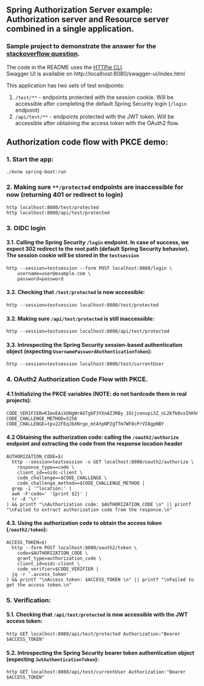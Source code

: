 ## Spring Authorization Server example: Authorization server and Resource server combined in a single application.
### Sample project to demonstrate the answer for the [stackoverflow question](https://stackoverflow.com/questions/70949390/spring-authorization-and-resource-on-same-server/70958977).   
The code in the README uses the [HTTPie CLI](https://github.com/httpie/cli).  
Swagger UI is available on http://localhost:8080/swagger-ui/index.html

This application has two sets of test endpoints:
1. `/test/**` - endpoints protected with the session cookie. Will be accessible after completing the default Spring Security login (`/login` endpoint)
2. `/api/test/**` - endpoints protected with the JWT token. Will be accessible after obtaining the access token with the OAuth2 flow.

## Authorization code flow with PKCE demo:

### 1. Start the app:
```
./mvnw spring-boot:run
```

### 2. Making sure `**/protected` endpoints are inaccessible for now (returning 401 or redirect to login)
```
http localhost:8080/test/protected
http localhost:8080/api/test/protected
```


### 3. OIDC login
#### 3.1. Calling the Spring Security `/login` endpoint. In case of success, we expect 302 redirect to the root path (default Spring Security behavior). The session cookie will be stored in the `testsession`
```
http --session=testsession --form POST localhost:8080/login \
    username=user@example.com \
    password=password
```
#### 3.2. Checking that `/test/protected` is now accessible:
```
http --session=testsession localhost:8080/test/protected
```
#### 3.2. Making sure `/api/test/protected` is still inaccessible:
```
http --session=testsession localhost:8080/api/test/protected
```
#### 3.3. Introspecting the Spring Security session-based authentication object (expecting `UsernamePasswordAuthenticationToken`):
```
http --session=testsession localhost:8080/test/currentUser
```

### 4. OAuth2 Authorization Code Flow with PKCE. 
#### 4.1 Initializing the PKCE variables (NOTE: do not hardcode them in real projects):
```
CODE_VERIFIER=KImxEAikOHgWrAGTgbF3YXnAZ3RBy_1Oijcenvpi3Z_oL2Kfk0vxIhKhmxSZW4IHQhTyB7Rh1_07E1u6RJFw_2G41f9NyP4mMR4BRAhRgBKRDuYbXIIYTwkfoZs_YfDL
CODE_CHALLENGE_METHOD=S256
CODE_CHALLENGE=tpv22FEqJbXNrge_mtAYpNP2gTTm7WF8cPrVI8gpNBY
```

#### 4.2 Obtaining the authorization code: calling the `/oauth2/authorize` endpoint and extracting the code from the response location header
```
AUTHORIZATION_CODE=$(
  http --session=testsession -v GET localhost:8080/oauth2/authorize \
    response_type==code \
    client_id==oidc-client \
    code_challenge==$CODE_CHALLENGE \
    code_challenge_method==$CODE_CHALLENGE_METHOD |
  grep -i '^location:' |
  awk -F'code=' '{print $2}' |
  tr -d '\r'
) && printf "\nAuthorization code: $AUTHORIZATION_CODE \n" || printf "\nFailed to extract authorization code from the response.\n"
```

#### 4.3. Using the authorization code to obtain the access token (`/oauth2/token`):
```
ACCESS_TOKEN=$(
  http --form POST localhost:8080/oauth2/token \
    code=$AUTHORIZATION_CODE \
    grant_type=authorization_code \
    client_id=oidc-client \
    code_verifier=$CODE_VERIFIER | 
  jq -r '.access_token'
) && printf "\nAccess token: $ACCESS_TOKEN \n" || printf "\nFailed to get the access token.\n"
```

### 5. Verification:
#### 5.1. Checking that `/api/test/protected` is now accessible with the JWT access token:
```
http GET localhost:8080/api/test/protected Authorization:"Bearer $ACCESS_TOKEN"
```
#### 5.2. Introspecting the Spring Security bearer token authentication object (expecting `JwtAuthenticationToken`):
```
http GET localhost:8080/api/test/currentUser Authorization:"Bearer $ACCESS_TOKEN"
```